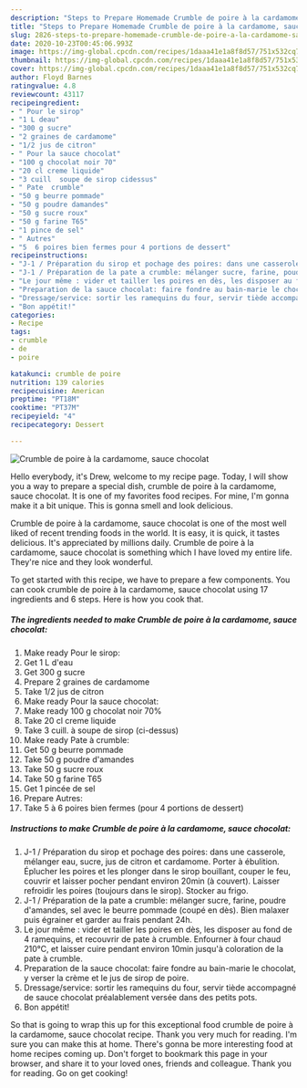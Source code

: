 ```yaml
---
description: "Steps to Prepare Homemade Crumble de poire à la cardamome, sauce chocolat"
title: "Steps to Prepare Homemade Crumble de poire à la cardamome, sauce chocolat"
slug: 2826-steps-to-prepare-homemade-crumble-de-poire-a-la-cardamome-sauce-chocolat
date: 2020-10-23T00:45:06.993Z
image: https://img-global.cpcdn.com/recipes/1daaa41e1a8f8d57/751x532cq70/crumble-de-poire-a-la-cardamome-sauce-chocolat-photo-principale-de-la-recette.jpg
thumbnail: https://img-global.cpcdn.com/recipes/1daaa41e1a8f8d57/751x532cq70/crumble-de-poire-a-la-cardamome-sauce-chocolat-photo-principale-de-la-recette.jpg
cover: https://img-global.cpcdn.com/recipes/1daaa41e1a8f8d57/751x532cq70/crumble-de-poire-a-la-cardamome-sauce-chocolat-photo-principale-de-la-recette.jpg
author: Floyd Barnes
ratingvalue: 4.8
reviewcount: 43117
recipeingredient:
- " Pour le sirop"
- "1 L deau"
- "300 g sucre"
- "2 graines de cardamome"
- "1/2 jus de citron"
- " Pour la sauce chocolat"
- "100 g chocolat noir 70"
- "20 cl creme liquide"
- "3 cuill  soupe de sirop cidessus"
- " Pate  crumble"
- "50 g beurre pommade"
- "50 g poudre damandes"
- "50 g sucre roux"
- "50 g farine T65"
- "1 pince de sel"
- " Autres"
- "5  6 poires bien fermes pour 4 portions de dessert"
recipeinstructions:
- "J-1 / Préparation du sirop et pochage des poires: dans une casserole, mélanger eau, sucre, jus de citron et cardamome. Porter à ébulition. Éplucher les poires et les plonger dans le sirop bouillant, couper le feu, couvrir et laisser pocher pendant environ 20min (à couvert). Laisser refroidir les poires (toujours dans le sirop). Stocker au frigo."
- "J-1 / Préparation de la pate a crumble: mélanger sucre, farine, poudre d&#39;amandes, sel avec le beurre pommade (coupé en dès). Bien malaxer puis égrainer et garder au frais pendant 24h."
- "Le jour même : vider et tailler les poires en dès, les disposer au fond de 4 ramequins, et recouvrir de pate à crumble. Enfourner à four chaud 210°C, et laisser cuire pendant environ 10min jusqu&#39;à coloration de la pate à crumble."
- "Preparation de la sauce chocolat: faire fondre au bain-marie le chocolat, y verser la crème et le jus de sirop de poire."
- "Dressage/service: sortir les ramequins du four, servir tiède accompagné de sauce chocolat préalablement versée dans des petits pots."
- "Bon appétit!"
categories:
- Recipe
tags:
- crumble
- de
- poire

katakunci: crumble de poire 
nutrition: 139 calories
recipecuisine: American
preptime: "PT18M"
cooktime: "PT37M"
recipeyield: "4"
recipecategory: Dessert

---
```



![Crumble de poire à la cardamome, sauce chocolat](https://img-global.cpcdn.com/recipes/1daaa41e1a8f8d57/751x532cq70/crumble-de-poire-a-la-cardamome-sauce-chocolat-photo-principale-de-la-recette.jpg)

Hello everybody, it's Drew, welcome to my recipe page. Today, I will show you a way to prepare a special dish, crumble de poire à la cardamome, sauce chocolat. It is one of my favorites food recipes. For mine, I'm gonna make it a bit unique. This is gonna smell and look delicious.



Crumble de poire à la cardamome, sauce chocolat is one of the most well liked of recent trending foods in the world. It is easy, it is quick, it tastes delicious. It's appreciated by millions daily. Crumble de poire à la cardamome, sauce chocolat is something which I have loved my entire life. They're nice and they look wonderful.


To get started with this recipe, we have to prepare a few components. You can cook crumble de poire à la cardamome, sauce chocolat using 17 ingredients and 6 steps. Here is how you cook that.

<!--inarticleads1-->

##### The ingredients needed to make Crumble de poire à la cardamome, sauce chocolat:

1. Make ready  Pour le sirop:
1. Get 1 L d&#39;eau
1. Get 300 g sucre
1. Prepare 2 graines de cardamome
1. Take 1/2 jus de citron
1. Make ready  Pour la sauce chocolat:
1. Make ready 100 g chocolat noir 70%
1. Take 20 cl creme liquide
1. Take 3 cuill. à soupe de sirop (ci-dessus)
1. Make ready  Pate à crumble:
1. Get 50 g beurre pommade
1. Take 50 g poudre d&#39;amandes
1. Take 50 g sucre roux
1. Take 50 g farine T65
1. Get 1 pincée de sel
1. Prepare  Autres:
1. Take 5 à 6 poires bien fermes (pour 4 portions de dessert)




<!--inarticleads2-->

##### Instructions to make Crumble de poire à la cardamome, sauce chocolat:

1. J-1 / Préparation du sirop et pochage des poires: dans une casserole, mélanger eau, sucre, jus de citron et cardamome. Porter à ébulition. Éplucher les poires et les plonger dans le sirop bouillant, couper le feu, couvrir et laisser pocher pendant environ 20min (à couvert). Laisser refroidir les poires (toujours dans le sirop). Stocker au frigo.
1. J-1 / Préparation de la pate a crumble: mélanger sucre, farine, poudre d&#39;amandes, sel avec le beurre pommade (coupé en dès). Bien malaxer puis égrainer et garder au frais pendant 24h.
1. Le jour même : vider et tailler les poires en dès, les disposer au fond de 4 ramequins, et recouvrir de pate à crumble. Enfourner à four chaud 210°C, et laisser cuire pendant environ 10min jusqu&#39;à coloration de la pate à crumble.
1. Preparation de la sauce chocolat: faire fondre au bain-marie le chocolat, y verser la crème et le jus de sirop de poire.
1. Dressage/service: sortir les ramequins du four, servir tiède accompagné de sauce chocolat préalablement versée dans des petits pots.
1. Bon appétit!




So that is going to wrap this up for this exceptional food crumble de poire à la cardamome, sauce chocolat recipe. Thank you very much for reading. I'm sure you can make this at home. There's gonna be more interesting food at home recipes coming up. Don't forget to bookmark this page in your browser, and share it to your loved ones, friends and colleague. Thank you for reading. Go on get cooking!
